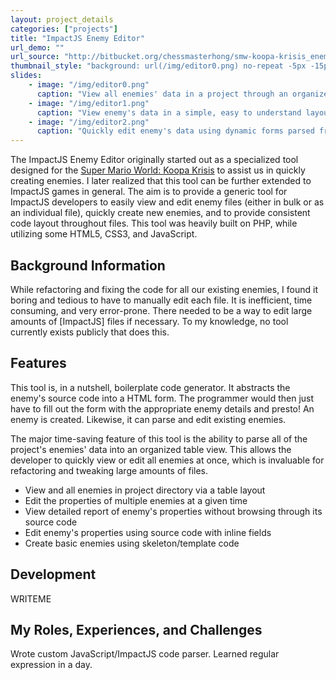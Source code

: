 ```yaml
---
layout: project_details
categories: ["projects"]
title: "ImpactJS Enemy Editor"
url_demo: ""
url_source: "http://bitbucket.org/chessmasterhong/smw-koopa-krisis_enemy-editor"
thumbnail_style: "background: url(/img/editor0.png) no-repeat -5px -15px content-box; background-size: 280%;"
slides:
    - image: "/img/editor0.png"
      caption: "View all enemies' data in a project through an organized table. Efficiently batch edit multiple enemy data."
    - image: "/img/editor1.png"
      caption: "View enemy's data in a simple, easy to understand layout."
    - image: "/img/editor2.png"
      caption: "Quickly edit enemy's data using dynamic forms parsed from the enemy's source code."
---
```



The ImpactJS Enemy Editor originally started out as a specialized tool designed for the [Super Mario World: Koopa Krisis](/projects/super_mario_world_koopa_krisis) to assist us in quickly creating enemies. I later realized that this tool can be further extended to ImpactJS games in general. The aim is to provide a generic tool for ImpactJS developers to easily view and edit enemy files (either in bulk or as an individual file), quickly create new enemies, and to provide consistent code layout throughout files. This tool was heavily built on PHP, while utilizing some HTML5, CSS3, and JavaScript.


Background Information
---
While refactoring and fixing the code for all our existing enemies, I found it boring and tedious to have to manually edit each file. It is inefficient, time consuming, and very error-prone. There needed to be a way to edit large amounts of [ImpactJS] files if necessary. To my knowledge, no tool currently exists publicly that does this.


Features
---
This tool is, in a nutshell, boilerplate code generator. It abstracts the enemy's source code into a HTML form. The programmer would then just have to fill out the form with the appropriate enemy details and presto! An enemy is created. Likewise, it can parse and edit existing enemies.

The major time-saving feature of this tool is the ability to parse all of the project's enemies' data into an organized table view. This allows the developer to quickly view or edit all enemies at once, which is invaluable for refactoring and tweaking large amounts of files.

* View and all enemies in project directory via a table layout
* Edit the properties of multiple enemies at a given time
* View detailed report of enemy's properties without browsing through its source code
* Edit enemy's properties using source code with inline fields
* Create basic enemies using skeleton/template code


Development
---
WRITEME


My Roles, Experiences, and Challenges
---
Wrote custom JavaScript/ImpactJS code parser. Learned regular expression in a day.

